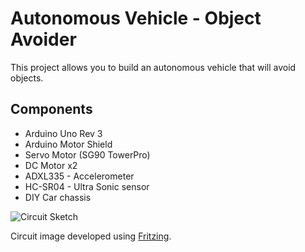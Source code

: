 # Autonomous Vehicle - Object Avoider
This project allows you to build an autonomous vehicle that will avoid objects.

## Components
* Arduino Uno Rev 3
* Arduino Motor Shield
* Servo Motor (SG90 TowerPro)
* DC Motor x2
* ADXL335 - Accelerometer
* HC-SR04 - Ultra Sonic sensor
* DIY Car chassis

![Circuit Sketch](https://github.com/MOctavio/object-avoider/blob/master/circuit_sketch_bb.png?raw=true "Circuit Sketch")

Circuit image developed using [Fritzing](http://www.fritzing.org/).
